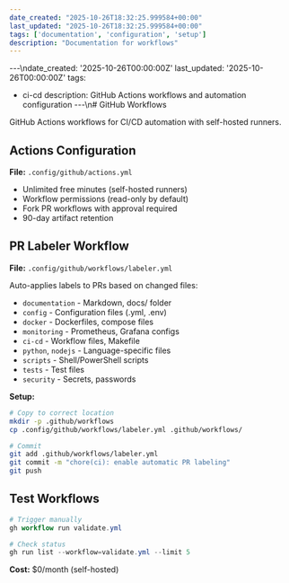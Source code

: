 ```yaml
---
date_created: "2025-10-26T18:32:25.999584+00:00"
last_updated: "2025-10-26T18:32:25.999584+00:00"
tags: ['documentation', 'configuration', 'setup']
description: "Documentation for workflows"
---
```


---\ndate_created: '2025-10-26T00:00:00Z'
last_updated: '2025-10-26T00:00:00Z'
tags:
- ci-cd
description: GitHub Actions workflows and automation configuration
---\n# GitHub Workflows

GitHub Actions workflows for CI/CD automation with self-hosted runners.

## Actions Configuration

**File:** `.config/github/actions.yml`

- Unlimited free minutes (self-hosted runners)
- Workflow permissions (read-only by default)
- Fork PR workflows with approval required
- 90-day artifact retention

## PR Labeler Workflow

**File:** `.config/github/workflows/labeler.yml`

Auto-applies labels to PRs based on changed files:

- `documentation` - Markdown, docs/ folder
- `config` - Configuration files (.yml, .env)
- `docker` - Dockerfiles, compose files
- `monitoring` - Prometheus, Grafana configs
- `ci-cd` - Workflow files, Makefile
- `python`, `nodejs` - Language-specific files
- `scripts` - Shell/PowerShell scripts
- `tests` - Test files
- `security` - Secrets, passwords

**Setup:**

```bash
# Copy to correct location
mkdir -p .github/workflows
cp .config/github/workflows/labeler.yml .github/workflows/

# Commit
git add .github/workflows/labeler.yml
git commit -m "chore(ci): enable automatic PR labeling"
git push
```

## Test Workflows

```powershell
# Trigger manually
gh workflow run validate.yml

# Check status
gh run list --workflow=validate.yml --limit 5
```

**Cost:** $0/month (self-hosted)
